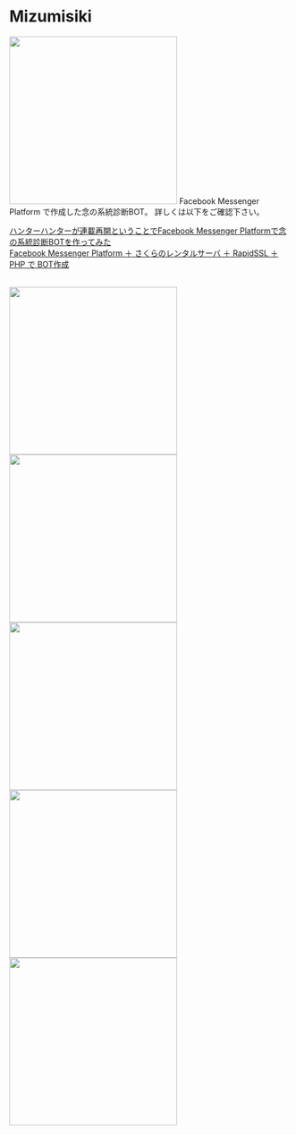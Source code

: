 # Mizumisiki

<img src="https://qiita-image-store.s3.amazonaws.com/0/96554/feffc08a-4c92-1888-1566-50aa0fda98e7.png" width="300">  
Facebook Messenger Platform で作成した念の系統診断BOT。  
詳しくは以下をご確認下さい。  
  
[ハンターハンターが連載再開ということでFacebook Messenger Platformで念の系統診断BOTを作ってみた](http://qiita.com/tempura/items/d44fdf394ec30b2c1367)  
[Facebook Messenger Platform ＋ さくらのレンタルサーバ ＋ RapidSSL ＋ PHP で BOT作成](http://qiita.com/tempura/items/d72f3918bc55865f55c2)  

<br />
<img src="https://qiita-image-store.s3.amazonaws.com/0/96554/0da36f8d-db6a-5dbb-19d9-ca1a6bd71252.png" width="300">  
<img src="https://qiita-image-store.s3.amazonaws.com/0/96554/a0dab6d0-e236-fae0-182a-404343b2fc37.png" width="300">  
<img src="https://qiita-image-store.s3.amazonaws.com/0/96554/7d4fd11a-1df0-0147-d625-0b073851332e.png" width="300">  
<img src="https://qiita-image-store.s3.amazonaws.com/0/96554/c04ff8c3-0db7-90ce-9996-f244c7c61152.png" width="300">  
<img src="https://qiita-image-store.s3.amazonaws.com/0/96554/6b68bca2-6029-2a75-8547-711bc72d7005.png" width="300">

